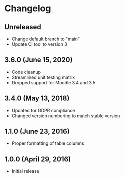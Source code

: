 # Changelog

## Unreleased

- Change default branch to "main"
- Update CI tool to version 3

## 3.6.0 (June 15, 2020)

- Code cleanup
- Streamlined unit testing matrix
- Dropped support for Moodle 3.4 and 3.5

## 3.4.0 (May 13, 2018)

- Updated for GDPR compliance
- Changed version numbering to match stable version

## 1.1.0 (June 23, 2016)

- Proper formatting of table columns

## 1.0.0 (April 29, 2016)

- Initial release
